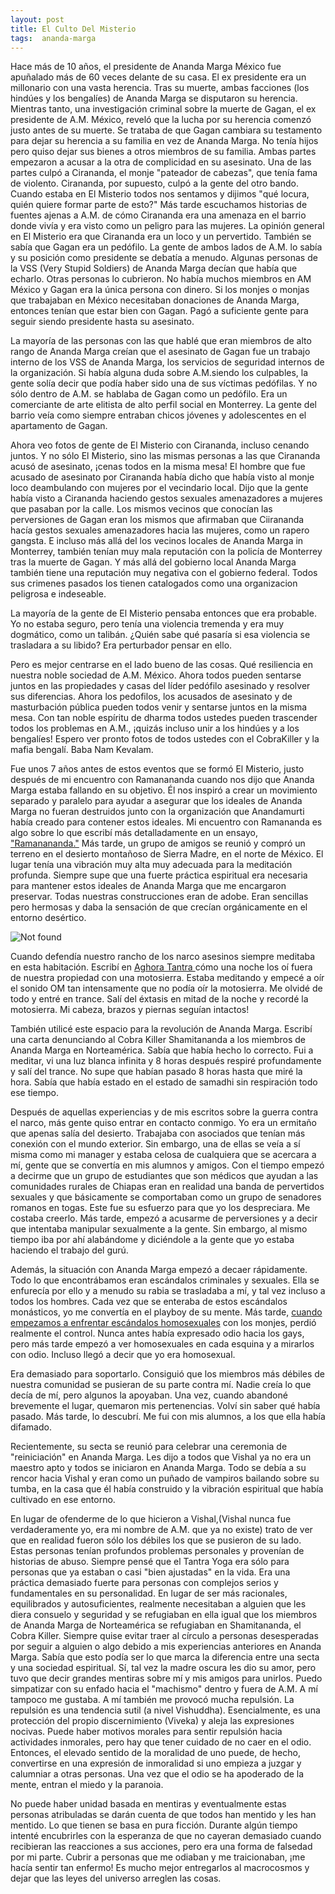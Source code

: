```yaml
---
layout: post
title: El Culto Del Misterio
tags:  ananda-marga
---
```

Hace más de 10 años, el presidente de Ananda Marga México fue apuñalado más de 60 veces delante de su casa.  El ex presidente era un millonario con una vasta herencia.  Tras su muerte, ambas facciones (los hindúes y los bengalíes) de Ananda Marga se disputaron su herencia.  Mientras tanto, una investigación criminal sobre la muerte de Gagan, el ex presidente de A.M. México, reveló que la lucha por su herencia comenzó justo antes de su muerte.  Se trataba de que Gagan cambiara su testamento para dejar su herencia a su familia en vez de Ananda Marga.   No tenía hijos pero quiso dejar sus bienes a otros miembros de su familia.  Ambas partes empezaron a acusar a la otra de complicidad en su asesinato.  Una de las partes culpó a Cirananda, el monje "pateador de cabezas", que tenía fama de violento.  Cirananda, por supuesto, culpó a la gente del otro bando.  Cuando estaba en El Misterio todos nos sentamos y dijimos "qué locura, quién quiere formar parte de esto?"  Más tarde escuchamos historias de fuentes ajenas a A.M. de cómo Cirananda era una amenaza en el barrio donde vivía y era visto como un peligro para las mujeres.  La opinión general en El Misterio era que Cirananda era un loco y un pervertido.  También se sabía que Gagan era un pedófilo.  La gente de ambos lados de A.M. lo sabía y su posición como presidente se debatía a menudo.  Algunas personas de la VSS (Very Stupid Soldiers) de Ananda Marga decían que había que echarlo. Otras personas lo cubrieron.  No había muchos miembros en AM México y Gagan era la única persona con dinero.  Si los monjes o monjas que trabajaban en México necesitaban donaciones de Ananda Marga, entonces tenían que estar bien con Gagan.  Pagó a suficiente gente para seguir siendo presidente hasta su asesinato.

La mayoría de las personas con las que hablé que eran miembros de alto rango de Ananda Marga creían que el asesinato de Gagan fue un trabajo interno de los VSS de Ananda Marga, los servicios de seguridad internos de la organización.  Si había alguna duda sobre A.M.siendo los culpables, la gente solía decir que podía haber sido una de sus víctimas pedófilas.  Y no sólo dentro de A.M. se hablaba de Gagan como un pedófilo.  Era un comerciante de arte elitista de alto perfil social en Monterrey.  La gente del barrio veía como siempre entraban chicos jóvenes y adolescentes en el apartamento de Gagan.  

Ahora veo fotos de gente de El Misterio con Cirananda, incluso cenando juntos.  Y no sólo El Misterio, sino las mismas personas a las que Cirananda acusó de asesinato, ¡cenas todos en la misma mesa!  El hombre que fue acusado de asesinato por Cirananda había dicho que había visto al monje loco deambulando con mujeres por el vecindario local.  Dijo que la gente había visto a Cirananda haciendo gestos sexuales amenazadores a mujeres que pasaban por la calle.  Los mismos vecinos que conocían las perversiones de Gagan eran los mismos que afirmaban que Ciirananda hacía gestos sexuales amenazadores hacia las mujeres, como un rapero gangsta.  E incluso más allá del los vecinos locales de Ananda Marga in Monterrey, también tenían muy mala reputación con la policía de Monterrey tras la muerte de Gagan.  Y más allá del gobierno local Ananda Marga también tiene una reputación muy negativa con el gobierno federal.  Todos sus crimenes pasados los tienen catalogados como una organizacion peligrosa e indeseable.  

La mayoría de la gente de El Misterio pensaba entonces que era probable.  Yo no estaba seguro, pero tenía una violencia tremenda y era muy dogmático, como un talibán.  ¿Quién sabe qué pasaría si esa violencia se trasladara a su libido?  Era perturbador pensar en ello.

Pero es mejor centrarse en el lado bueno de las cosas.  Qué resiliencia en nuestra noble sociedad de A.M. México.  Ahora todos pueden sentarse juntos en las propiedades y casas del líder pedófilo asesinado y resolver sus diferencias.  Ahora los pedofilos, los acusados de asesinato y de masturbación pública pueden todos venir y sentarse juntos en la misma mesa.  Con tan noble espíritu de dharma todos ustedes pueden trascender todos los problemas en A.M., ¡quizás incluso unir a los hindúes y a los bengalíes!  Espero ver pronto fotos de todos ustedes con el CobraKiller y la mafia bengalí.  Baba Nam Kevalam.

Fue unos 7 años antes de estos eventos que se formó El Misterio, justo después de mi encuentro con Ramanananda cuando nos dijo que Ananda Marga estaba fallando en su objetivo.  Él nos inspiró a crear un movimiento separado y paralelo para ayudar a asegurar que los ideales de Ananda Marga no fueran destruidos junto con la organización que Anandamurti había creado para contener estos ideales.  Mi encuentro con Ramananda es algo sobre lo que escribí más detalladamente en un ensayo, <a href="https://williamenck.github.io/es/ramananda/">"Ramanananda."</a> Más tarde, un grupo de amigos se reunió y compró un terreno en el desierto montañoso de Sierra Madre, en el norte de México.  El lugar tenía una vibración muy alta muy adecuada para la meditación profunda.  Siempre supe que una fuerte práctica espiritual era necesaria para mantener estos ideales de Ananda Marga que me encargaron preservar.  Todas nuestras construcciones eran de adobe.  Eran sencillas pero hermosas y daba la sensación de que crecían orgánicamente en el entorno desértico.  

<img src="{{ 'assets/img/9.jpg' | relative_url }}" alt="Not found" />

Cuando defendía nuestro rancho de los narco asesinos siempre meditaba en esta habitación. Escribí en <a href="https://williamenck.github.io/es/aghora-tantra">Aghora Tantra </a> cómo una noche los oí fuera de nuestra propiedad con una motosierra. Estaba meditando y empecé a oír el sonido OM tan intensamente que no podía oír la motosierra. Me olvidé de todo y entré en trance. Salí del éxtasis en mitad de la noche y recordé la motosierra.   Mi cabeza, brazos y piernas seguían intactos!

También utilicé este espacio para la revolución de Ananda Marga. Escribí una carta denunciando al Cobra Killer Shamitananda a los miembros de Ananda Marga en Norteamérica. Sabía que había hecho lo correcto. Fui a meditar, vi una luz blanca infinita y 8 horas después respiré profundamente y salí del trance. No supe que habían pasado 8 horas hasta que miré la hora. Sabía que había estado en el estado de samadhi sin respiración todo ese tiempo.

Después de aquellas experiencias y de mis escritos sobre la guerra contra el narco, más gente quiso entrar en contacto conmigo. Yo era un ermitaño que apenas salía del desierto. Trabajaba con asociados que tenían más conexión con el mundo exterior. Sin embargo, una de ellas se veía a sí misma como mi manager y estaba celosa de cualquiera que se acercara a mí, gente que se convertía en mis alumnos y amigos. Con el tiempo empezó a decirme que un grupo de estudiantes que son médicos que ayudan a las comunidades rurales de Chiapas eran en realidad una banda de pervertidos sexuales y que básicamente se comportaban como un grupo de senadores romanos en togas. Este fue su esfuerzo para que yo los despreciara. Me costaba creerlo. Más tarde, empezó a acusarme de perversiones y a decir que intentaba manipular sexualmente a la gente. Sin embargo, al mismo tiempo iba por ahí alabándome y diciéndole a la gente que yo estaba haciendo el trabajo del gurú.

Además, la situación con Ananda Marga empezó a decaer rápidamente. Todo lo que encontrábamos eran escándalos criminales y sexuales. Ella se enfurecía por ello y a menudo su rabia se trasladaba a mí, y tal vez incluso a todos los hombres. Cada vez que se enteraba de estos escándalos monásticos, yo me convertía en el playboy de su mente. Más tarde, <a href="https://williamenck.github.io/es/opus-gei/">cuando empezamos a enfrentar escándalos homosexuales</a> con los monjes, perdió realmente el control. Nunca antes había expresado odio hacia los gays, pero más tarde empezó a ver homosexuales en cada esquina y a mirarlos con odio. Incluso llegó a decir que yo era homosexual.

Era demasiado para soportarlo. Consiguió que los miembros más débiles de nuestra comunidad se pusieran de su parte contra mí. Nadie creía lo que decía de mí, pero algunos la apoyaban. Una vez, cuando abandoné brevemente el lugar, quemaron mis pertenencias. Volví sin saber qué había pasado. Más tarde, lo descubrí. Me fui con mis alumnos, a los que ella había difamado.

Recientemente, su secta se reunió para celebrar una ceremonia de "reiniciación" en Ananda Marga.  Les dijo a todos que Vishal ya no era un maestro apto y todos se iniciaron en Ananda Marga.  Todo se debía a su rencor hacia Vishal y eran como un puñado de vampiros bailando sobre su tumba, en la casa que él había construido y la vibración espiritual que había cultivado en ese entorno.  

En lugar de ofenderme de lo que hicieron a Vishal,(Vishal nunca fue verdaderamente yo, era mi nombre de A.M. que ya no existe) trato de ver que en realidad fueron sólo los débiles los que se pusieron de su lado. Estas personas tenían profundos problemas personales y provenían de historias de abuso. Siempre pensé que el Tantra Yoga era sólo para personas que ya estaban o casi "bien ajustadas" en la vida. Era una práctica demasiado fuerte para personas con complejos serios y fundamentales en su personalidad. En lugar de ser más racionales, equilibrados y autosuficientes, realmente necesitaban a alguien que les diera consuelo y seguridad y se refugiaban en ella igual que los miembros de Ananda Marga de Norteamérica se refugiaban en Shamitananda, el Cobra Killer. Siempre quise evitar traer al círculo a personas desesperadas por seguir a alguien o algo debido a mis experiencias anteriores en Ananda Marga. Sabía que esto podía ser lo que marca la diferencia entre una secta y una sociedad espiritual. Sí, tal vez la madre oscura les dio su amor, pero tuvo que decir grandes mentiras sobre mí y mis amigos para unirlos. Puedo simpatizar con su enfado hacia el "machismo" dentro y fuera de A.M. A mí tampoco me gustaba.  A mí también me provocó mucha repulsión.  La repulsión es una tendencia sutil (a nivel Vishuddha).  Esencialmente, es una protección del propio discernimiento (Viveka) y aleja las expresiones nocivas.  Puede haber motivos morales para sentir repulsión hacia actividades inmorales, pero hay que tener cuidado de no caer en el odio.  Entonces, el elevado sentido de la moralidad de uno puede, de hecho, convertirse en una expresión de inmoralidad si uno empieza a juzgar y calumniar a otras personas.  Una vez que el odio se ha apoderado de la mente, entran el miedo y la paranoia.

No puede haber unidad basada en mentiras y eventualmente estas personas atribuladas se darán cuenta de que todos han mentido y les han mentido. Lo que tienen se basa en pura ficción. Durante algún tiempo intenté encubrirles con la esperanza de que no cayeran demasiado cuando recibieran las reacciones a sus acciones, pero era una forma de falsedad por mi parte. Cubrir a personas que me odiaban y me traicionaban, ¡me hacía sentir tan enfermo! Es mucho mejor entregarlos al macrocosmos y dejar que las leyes del universo arreglen las cosas.


